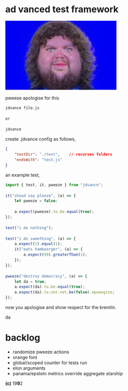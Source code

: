 # ad vanced test framework

![apowogize](vance.png)

pweese apologise for this

```sh
jdvance file.js

or

jdvance
```

create .jdvance config as follows,

```json
{
    "testDir": "./test",    // recurses folders
    "endsWith": "test.js"
}
```

an example test,

```js 
import { test, it, pweeze } from "jdvance";

it("shood say pleeze", (a) => {
    let pweeze = false;

    a.expect(pweeze).to.be.equal(true);
});

test("i do nothing");

test("i do something", (a) => {
    a.expect(2).equal(1);
    it("eats hamboorger", (a) => {
        a.expect(99).greaterThan(1);
    });
});

pweeze("destroy democracy", (a) => {
    let da = true;
    a.expect(da).to.be.equal(true);
    a.expect(da).to.not.not.be(false).apowogize;
});

```
now you apologise and show respect for the kremlin.

da

# backlog

- randomize pweeze actions
- orange font
- global/scoped counter for tests run
- elon arguments
- panama/epstein metrics override aggregate starship

**(c)** 19**9**2
